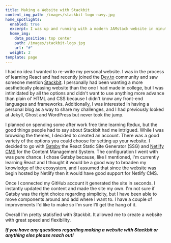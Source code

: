 ```yaml
---
title: Making a Website with Stackbit
content_img_path: /images/stackbit-logo-navy.jpg
home_spotlights:
  enabled: true
  excerpt: I was up and running with a modern JAMstack website in minutes.
  home_img:
    data_position: top center
    path: /images/stackbit-logo.jpg
    url: "#"
  weight: 2
template: page
---
```

I had no idea I wanted to re-write my personal website. I was in the process of learning React and had recently joined the [Dev.to](https://dev.to/darkes) community and saw someone mention [Stackbit](https://www.stackbit.com). I personally had been wanting a more aesthetically pleasing website than the one I had made in college, but I was intimidated by all the options and didn't want to use anything more advance than plain ol' HTML and CSS because I didn't know any front-end languages and frameworks. Additionally, I was interested in having a personal blog as a way to share my challenges, and I had previously looked at Jekyll, Ghost and WordPress but never took the jump. 

I planned on spending some after work free time learning Redux, but the good things people had to say about Stackbit had me intrigued. While I was browsing the themes, I decided to created an account. There was a good variety of the options you could choose for setting up your website. I decided to go with [Gatsby](https://www.gatsbyjs.org) the React Static Site Generator (SSG) and [Netlify CMS](https://www.netlifycms.org/) for the Content Management System. The configuration I went with was pure chance. I chose Gatsby because, like I mentioned, I'm currently learning React and I thought it would be a good way to broaden my knowledge of the ecosystem, and I assumed that since the website was begin hosted by Netlify then it would have good support for Netlify CMS. 

Once I connected my GitHub account it generated the site in seconds. I instantly updated the content and made the site my own. I'm not sure if Gatsby was the right choice regarding simplicity, but I have been able to move components around and add where I want to. I have a couple of improvements I'd like to make so I'm sure I'll get the hang of it.

Overall I'm pretty statisfied with Stackbit. It allowed me to create a website with great speed and flexibility. 

***If you have any questions regarding making a website with Stackbit or anything else please reach out!***